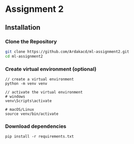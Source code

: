 # Assignment 2

## Installation

### Clone the Repository

```sh
git clone https://github.com/Ardakacd/ml-assignment2.git
cd ml-assignment2
```

### Create virtual environment (optional)
```
// create a virtual environment
python -m venv venv

// activate the virtual environment
# windows
venv\Scripts\activate

# macOS/Linux
source venv/bin/activate
```


### Download dependencies

```
pip install -r requirements.txt
```
